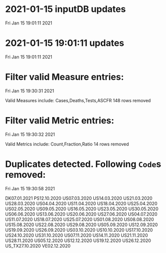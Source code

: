 
# 2021-01-15 inputDB updates 
 Fri Jan 15 19:01:11 2021 


# 2021-01-15 19:01:11 updates 
 Fri Jan 15 19:01:11 2021 


# Filter valid Measure entries: 
 Fri Jan 15 19:30:31 2021 

Valid Measures include: Cases,Deaths,Tests,ASCFR
 148 rows removed
# Filter valid Metric entries: 
 Fri Jan 15 19:30:32 2021 

Valid Metrics include: Count,Fraction,Ratio
 14 rows removed
# Duplicates detected. Following `Code`s removed: 
 Fri Jan 15 19:30:58 2021 

DK07.01.2021
PS12.10.2020
US07.03.2020
US14.03.2020
US21.03.2020
US28.03.2020
US04.04.2020
US11.04.2020
US18.04.2020
US25.04.2020
US02.05.2020
US09.05.2020
US16.05.2020
US23.05.2020
US30.05.2020
US06.06.2020
US13.06.2020
US20.06.2020
US27.06.2020
US04.07.2020
US11.07.2020
US18.07.2020
US25.07.2020
US01.08.2020
US08.08.2020
US15.08.2020
US22.08.2020
US29.08.2020
US05.09.2020
US12.09.2020
US19.09.2020
US26.09.2020
US03.10.2020
US10.10.2020
US17.10.2020
US24.10.2020
US31.10.2020
US07.11.2020
US14.11.2020
US21.11.2020
US28.11.2020
US05.12.2020
US12.12.2020
US19.12.2020
US26.12.2020
US_TX27.10.2020
VE02.12.2020